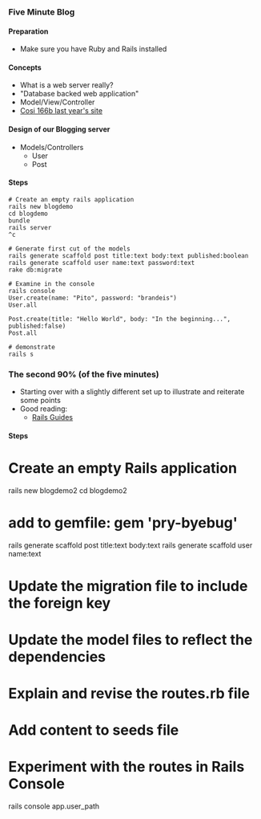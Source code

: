 ### Five Minute Blog

#### Preparation

* Make sure you have Ruby and Rails installed

#### Concepts
* What is a web server really?
* "Database backed web application"
* Model/View/Controller
* [Cosi 166b last year's site](http://cosi236b.courses.salas.com.s3-website-us-west-2.amazonaws.com)

#### Design of our Blogging server

* Models/Controllers
	* User
	* Post

#### Steps

	# Create an empty rails application
    rails new blogdemo
    cd blogdemo
    bundle
    rails server
    ^c

    # Generate first cut of the models
    rails generate scaffold post title:text body:text published:boolean
    rails generate scaffold user name:text password:text
    rake db:migrate

    # Examine in the console
    rails console
    User.create(name: "Pito", password: "brandeis")
    User.all

    Post.create(title: "Hello World", body: "In the beginning...", published:false)
    Post.all

    # demonstrate
    rails s

### The second 90% (of the five minutes)
* Starting over with a slightly different set up to illustrate and reiterate some points
* Good reading:
    * [Rails Guides](http://guides.rubyonrails.org/getting_started.html)

#### Steps
# Create an empty Rails application
rails new blogdemo2
cd blogdemo2

# add to gemfile: gem 'pry-byebug'

rails generate scaffold post title:text body:text
rails generate scaffold user name:text

# Update the migration file to include the foreign key

# Update the model files to reflect the dependencies

# Explain and revise the routes.rb file

# Add content to seeds file

# Experiment with the routes in Rails Console
rails console
app.user_path









